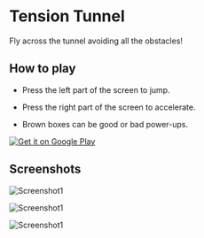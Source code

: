 Tension Tunnel
==============

Fly across the tunnel avoiding all the obstacles!

How to play
-----------

* Press the left part of the screen to jump.

* Press the right part of the screen to accelerate.

* Brown boxes can be good or bad power-ups.

[![Get it on Google Play](http://mauriciotogneri.com/images/badge.png)](https://play.google.com/store/apps/details?id=com.mauriciotogneri.tensiontunnel)

Screenshots
-----------

![Screenshot1](http://mauriciotogneri.com/images/tensiontunnel/screenshot1.jpg)

![Screenshot1](http://mauriciotogneri.com/images/tensiontunnel/screenshot2.jpg)

![Screenshot1](http://mauriciotogneri.com/images/tensiontunnel/screenshot3.jpg)